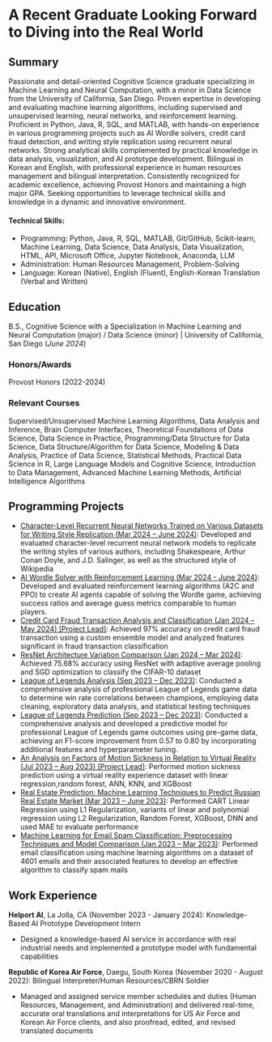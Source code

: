 # A Recent Graduate Looking Forward to Diving into the Real World

## Summary
Passionate and detail-oriented Cognitive Science graduate specializing in Machine Learning and Neural Computation, with a minor in Data Science from the University of California, San Diego. Proven expertise in developing and evaluating machine learning algorithms, including supervised and unsupervised learning, neural networks, and reinforcement learning. Proficient in Python, Java, R, SQL, and MATLAB, with hands-on experience in various programming projects such as AI Wordle solvers, credit card fraud detection, and writing style replication using recurrent neural networks. Strong analytical skills complemented by practical knowledge in data analysis, visualization, and AI prototype development. Bilingual in Korean and English, with professional experience in human resources management and bilingual interpretation. Consistently recognized for academic excellence, achieving Provost Honors and maintaining a high major GPA. Seeking opportunities to leverage technical skills and knowledge in a dynamic and innovative environment.

#### Technical Skills: 
- Programming: Python, Java, R, SQL, MATLAB, Git/GitHub, Scikit-learn, Machine Learning, Data Science, Data Analysis, Data Visualization, HTML, API, Microsoft Office, Jupyter Notebook, Anaconda, LLM
- Administration: Human Resources Management, Problem-Solving
- Language: Korean (Native), English (Fluent), English-Korean Translation (Verbal and Written)

## Education		        		
B.S., Cognitive Science with a Specialization in Machine Learning and Neural Computation (major) / Data Science (minor) | University of California, San Diego (_June 2024_)

### Honors/Awards
Provost Honors (2022-2024)

### Relevant Courses
Supervised/Unsupervised Machine Learning Algorithms, Data Analysis and Inference, Brain Computer Interfaces, Theoretical Foundations of Data Science, Data Science in Practice, Programming/Data Structure for Data Science, Data Structure/Algorithm for Data Science, Modeling & Data Analysis, Practice of Data Science, Statistical Methods, Practical Data Science in R, Large Language Models and Cognitive Science, Introduction to Data Management, Advanced Machine Learning Methods, Artificial Intelligence Algorithms

## Programming Projects
- [Character-Level Recurrent Neural Networks Trained on Various Datasets for Writing Style Replication
(Mar 2024 – June 2024)](https://wj6801.github.io/Char-RNNs-for-Writing-Style-Replication/): Developed and evaluated character-level recurrent neural network models to replicate the writing styles of various authors, including Shakespeare, Arthur Conan Doyle, and J.D. Salinger, as well as the structured style of Wikipedia
- [AI Wordle Solver with Reinforcement Learning (Mar 2024 - June 2024)](https://wj6801.github.io/AI-Wordle-Solver-with-Reinforcement-Learning/): Developed and evaluated reinforcement learning algorithms (A2C and PPO) to create AI agents capable of solving the Wordle game, achieving success ratios and average guess metrics comparable to human players.
- [Credit Card Fraud Transaction Analysis and Classification (Jan 2024 – May 2024) \[Project Lead\]](https://wj6801.github.io/Credit-Card-Fraud/): Achieved 97% accuracy on credit card fraud transaction using a custom ensemble model and analyzed features significant in fraud transaction classification
- [ResNet Architecture Variation Comparison (Jan 2024 – Mar 2024)](https://wj6801.github.io/ResNet-Comparison/): Achieved 75.68% accuracy using ResNet with adaptive average pooling and SGD optimization to classify the CIFAR-10 dataset
- [League of Legends Analysis (Sep 2023 – Dec 2023)](https://wj6801.github.io/League-of-Legends-Win-Rate-Analysis/): Conducted a comprehensive analysis of professional League of Legends game data to determine win rate correlations between champions, employing data cleaning, exploratory data analysis, and statistical testing techniques
- [League of Legends Prediction (Sep 2023 – Dec 2023)](https://wj6801.github.io/League-of-Legends-Result-Prediction/): Conducted a comprehensive analysis and developed a predictive model for professional League of Legends game outcomes using pre-game data, achieving an F1-score improvement from 0.57 to 0.80 by incorporating additional features and hyperparameter tuning.
- [An Analysis on Factors of Motion Sickness in Relation to Virtual Reality (Jul 2023 – Aug 2023) \[Project Lead\]](https://wj6801.github.io/Motion_Sickness_and_Virtual_Reality/): Performed motion sickness prediction using a virtual reality experience dataset with linear regression,random forest, ANN, KNN, and XGBoost
- [Real Estate Prediction: Machine Learning Techniques to Predict Russian Real Estate Market (Mar 2023 – June 2023)](https://wj6801.github.io/Real-Estate-Prediction/): Performed CART Linear Regression using L1 Regularization, variants of linear and polynomial regression using L2 Regularization, Random Forest, XGBoost, DNN and used MAE to evaluate performance
- [Machine Learning for Email Spam Classification: Preprocessing Techniques and Model Comparison (Jan 2023 – Mar 2023)](./another-page.html): Performed email classification using machine learning algorithms on a dataset of 4601 emails and their associated features to develop an effective algorithm to classify spam mails

## Work Experience
**Helport AI**, La Jolla, CA (November 2023 - January 2024): Knowledge-Based AI Prototype Development Intern
- Designed a knowledge-based AI service in accordance with real industrial needs and implemented a prototype model with fundamental capabilities   

**Republic of Korea Air Force**, Daegu, South Korea (November 2020 - August 2022): Bilingual Interpreter/Human Resources/CBRN Soldier
- Managed and assigned service member schedules and duties (Human Resources, Management, and Administration) and delivered real-time, accurate oral translations and interpretations for US Air Force and Korean Air Force clients, and also proofread, edited, and revised translated documents
